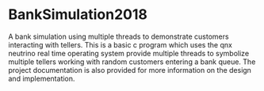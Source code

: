 # BankSimulation2018
A bank simulation using multiple threads to demonstrate customers interacting with tellers.
This is a basic c program which uses the qnx neutrino real time operating system provide multiple
threads to symbolize multiple tellers working with random customers entering a bank queue. 
The project documentation is also provided for more information on the design and implementation.

